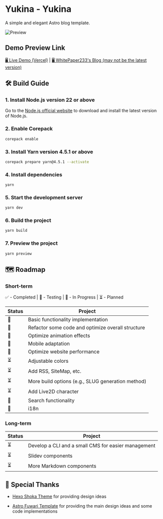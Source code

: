 # Yukina - Yukina

A simple and elegant Astro blog template.

![Preview](https://s2.loli.net/2024/11/23/uKgnwaWxeZ7RbP5.jpg)

## Demo Preview Link

[🖥️ Live Demo (Vercel)](https://yukina-blog.vercel.app) |
[🖥️ WhitePaper233's Blog (may not be the latest version)](https://yukina-blog.vercel.app)

## 🛠️ Build Guide

### 1. Install Node.js version 22 or above

Go to the [Node.js official website](https://nodejs.org/) to download and install the latest version of Node.js.

### 2. Enable Corepack

```bash
corepack enable
```

### 3. Install Yarn version 4.5.1 or above

```bash
corepack prepare yarn@4.5.1 --activate
```

### 4. Install dependencies

```bash
yarn
```

### 5. Start the development server

```bash
yarn dev
```

### 6. Build the project

```bash
yarn build
```

### 7. Preview the project

```bash
yarn preview
```

## 🗺️ Roadmap

### Short-term

✅ - Completed | 🧪 - Testing | 🚧 - In Progress | ⏳ - Planned

| Status | Project                                           |
| ------ | ------------------------------------------------- |
| 🧪     | Basic functionality implementation                |
| 🚧     | Refactor some code and optimize overall structure |
| 🚧     | Optimize animation effects                        |
| 🚧     | Mobile adaptation                                 |
| 🚧     | Optimize website performance                      |
| ⏳     | Adjustable colors                                 |
| ⏳     | Add RSS, SiteMap, etc.                            |
| ⏳     | More build options (e.g., SLUG generation method) |
| ⏳     | Add Live2D character                              |
| 🧪     | Search functionality                              |
| 🧪     | i18n                                              |

### Long-term

| Status | Project                                             |
| ------ | --------------------------------------------------- |
| ⏳     | Develop a CLI and a small CMS for easier management |
| ⏳     | Slidev components                                   |
| ⏳     | More Markdown components                            |

## 🙏 Special Thanks

- [Hexo Shoka Theme](https://github.com/amehime/hexo-theme-shoka) for providing design ideas

- [Astro Fuwari Template](https://github.com/saicaca/fuwari) for providing the main design ideas and some code implementations
